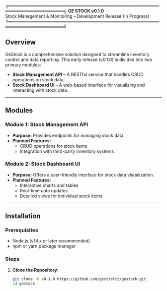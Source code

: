 ╔════════════════════════════════════════════════════════════════════╗
                           **GE STOCK v0.1.0**                        
   Stock Management & Monitoring – Development Release (In Progress)  
╚════════════════════════════════════════════════════════════════════╝

## Overview

GeStock is a comprehensive solution designed to streamline inventory control and data reporting. This early release (v0.1.0) is divided into two primary modules:

- **Stock Management API** – A RESTful service that handles CRUD operations on stock data.
- **Stock Dashboard UI** – A web-based interface for visualizing and interacting with stock data.

---

## Modules

### Module 1: Stock Management API
- **Purpose:** Provides endpoints for managing stock data.
- **Planned Features:**
  - CRUD operations for stock items
  - Integration with third-party inventory systems

### Module 2: Stock Dashboard UI
- **Purpose:** Offers a user-friendly interface for stock data visualization.
- **Planned Features:**
  - Interactive charts and tables
  - Real-time data updates
  - Detailed views for individual stock items

---

## Installation

### Prerequisites
- Node.js (v14.x or later recommended)
- npm or yarn package manager

### Steps

1. **Clone the Repository:**
   ```bash
   git clone -b v0.1.0 https://github.com/gesttaltt/gestock.git
   cd gestock
